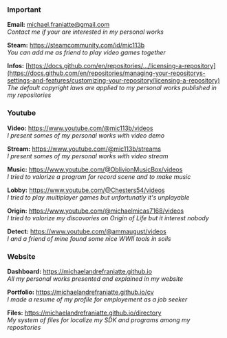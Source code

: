﻿  
  
### Important  
  
**Email:** michael.franiatte@gmail.com  
*Contact me if your are interested in my personal works*  
  
**Steam:** https://steamcommunity.com/id/mic113b  
*You can add me as friend to play video games together*  
  
**Infos:** [https://docs.github.com/en/repositories/.../licensing-a-repository](https://docs.github.com/en/repositories/managing-your-repositorys-settings-and-features/customizing-your-repository/licensing-a-repository)  
*The default copyright laws are applied to my personal works published in my repositories*  
  
  
### Youtube  
  
**Video:** https://www.youtube.com/@mic113b/videos  
*I present somes of my personal works with video demo*  
  
**Stream:** https://www.youtube.com/@mic113b/streams  
*I present somes of my personal works with video stream*  
  
**Music:** https://www.youtube.com/@OblivionMusicBox/videos  
*I tried to valorize a program for record scene and to make music*  
  
**Lobby:** https://www.youtube.com/@Chesters54/videos  
*I tried to play multiplayer games but unfortunatly it's unplayable*  
  
**Origin:** https://www.youtube.com/@michaelmicas7168/videos  
*I tried to valorize my discovories on Origin of Life but it interest nobody*  
  
**Detect:** https://www.youtube.com/@ammaugust/videos  
*I and a friend of mine found some nice WWII tools in soils*  
  
  
### Website  
  
**Dashboard:** https://michaelandrefraniatte.github.io  
*All my personal works presented and explained in my website*  
  
**Portfolio:** https://michaelandrefraniatte.github.io/cv  
*I made a resume of my profile for employement as a job seeker*  
  
**Files:** https://michaelandrefraniatte.github.io/directory  
*My system of files for localize my SDK and programs among my repositories*  
  
  